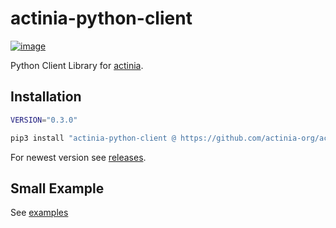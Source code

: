 # actinia-python-client

[![image](https://img.shields.io/conda/vn/conda-forge/actinia-python-client.svg)](https://anaconda.org/conda-forge/actinia-python-client)

Python Client Library for [actinia](https://actinia.mundialis.de/).

## Installation

```bash
VERSION="0.3.0"

pip3 install "actinia-python-client @ https://github.com/actinia-org/actinia-python-client/releases/download/${VERSION}/actinia_python_client-${VERSION}-py3-none-any.whl"
```

For newest version see [releases](https://github.com/actinia-org/actinia-python-client/releases).

## Small Example

See [examples](https://actinia-org.github.io/actinia-python-client/03_quickstart)
